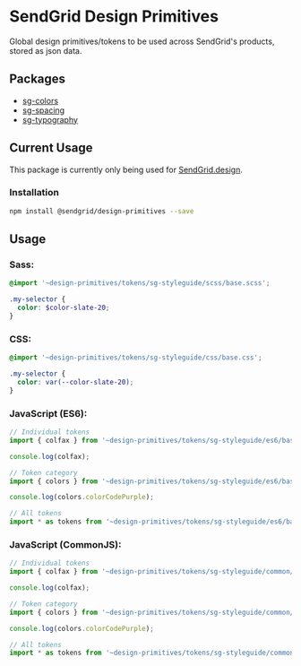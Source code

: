 # SendGrid Design Primitives

Global design primitives/tokens to be used across SendGrid's products, stored as json data.

## Packages

* [sg-colors](https://github.com/sendgrid/design-primitives/tree/master/packages/sg-colors)
* [sg-spacing](https://github.com/sendgrid/design-primitives/tree/master/packages/sg-spacing)
* [sg-typography](https://github.com/sendgrid/design-primitives/tree/master/packages/sg-typography)

## Current Usage
This package is currently only being used for [SendGrid.design](https://sendgrid.design/).

### Installation
```sh
npm install @sendgrid/design-primitives --save
```

## Usage

### Sass:

```scss
@import '~design-primitives/tokens/sg-styleguide/scss/base.scss';

.my-selector {
  color: $color-slate-20;
}
```

### CSS:

```css
@import '~design-primitives/tokens/sg-styleguide/css/base.css';

.my-selector {
  color: var(--color-slate-20);
}
```

### JavaScript (ES6):

```js
// Individual tokens
import { colfax } from '~design-primitives/tokens/sg-styleguide/es6/base.es6';

console.log(colfax);

// Token category
import { colors } from '~design-primitives/tokens/sg-styleguide/es6/base.es6';

console.log(colors.colorCodePurple);

// All tokens
import * as tokens from '~design-primitives/tokens/sg-styleguide/es6/base.es6';
```

### JavaScript (CommonJS):

```js
// Individual tokens
import { colfax } from '~design-primitives/tokens/sg-styleguide/common/base.common';

console.log(colfax);

// Token category
import { colors } from '~design-primitives/tokens/sg-styleguide/common/base.common';

console.log(colors.colorCodePurple);

// All tokens
import * as tokens from '~design-primitives/tokens/sg-styleguide/common/base.common';
```
